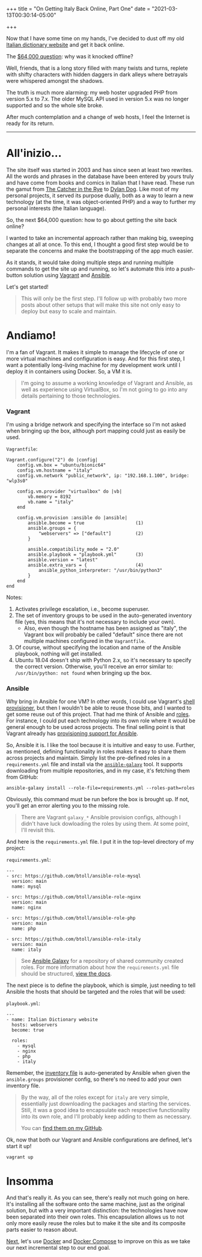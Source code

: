 +++
title = "On Getting Italy Back Online, Part One"
date = "2021-03-13T00:30:14-05:00"

+++

Now that I have some time on my hands, I've decided to dust off my old [Italian dictionary website] and get it back online.

The [$64,000 question]: why was it knocked offline?

Well, friends, that is a long story filled with many twists and turns, replete with shifty characters with hidden daggers in dark alleys where betrayals were whispered amongst the shadows.

The truth is much more alarming: my web hoster upgraded PHP from version 5.x to 7.x.  The older MySQL API used in version 5.x was no longer supported and so the whole site broke.

After much contemplation and a change of web hosts, I feel the Internet is ready for its return.

---

# All'inizio...

The site itself was started in 2003 and has since seen at least two rewrites.  All the words and phrases in the database have been entered by yours truly and have come from books and comics in Italian that I have read.  These run the gamut from [The Catcher in the Rye] to [Dylan Dog].  Like most of my personal projects, it served its purpose dually, both as a way to learn a new technology (at the time, it was object-oriented PHP) and a way to further my personal interests (the Italian language).

So, the next $64,000 question: how to go about getting the site back online?

I wanted to take an incremental approach rather than making big, sweeping changes at all at once.  To this end, I thought a good first step would be to separate the concerns and make the bootstrapping of the app much easier.

As it stands, it would take doing multiple steps and running multiple commands to get the site up and running, so let's automate this into a push-button solution using [Vagrant] and [Ansible].

Let's get started!

> This will only be the first step.  I'll follow up with probably two more posts about other setups that will make this site not only easy to deploy but easy to scale and maintain.

# Andiamo!

I'm a fan of Vagrant.  It makes it simple to manage the lifecycle of one or more virtual machines and configuration is easy.  And for this first step, I want a potentially long-living machine for my development work until I deploy it in containers using Docker.  So, a VM it is.

> I'm going to assume a working knowledge of Vagrant and Ansible, as well as experience using VirtualBox, so I'm not going to go into any details pertaining to those technologies.

### Vagrant

I'm using a bridge network and specifying the interface so I'm not asked when bringing up the box, although port mapping could just as easily be used.

`Vagrantfile`:

	Vagrant.configure("2") do |config|
		config.vm.box = "ubuntu/bionic64"
		config.vm.hostname = "italy"
		config.vm.network "public_network", ip: "192.168.1.100", bridge: "wlp3s0"

		config.vm.provider "virtualbox" do |vb|
			vb.memory = 8192
			vb.name = "italy"
		end

		config.vm.provision :ansible do |ansible|
			ansible.become = true                   (1)
			ansible.groups = {
				"webservers" => ["default"]         (2)
			}

			ansible.compatibility_mode = "2.0"
			ansible.playbook = "playbook.yml"       (3)
			ansible.version = "latest"
			ansible.extra_vars = {                  (4)
				ansible_python_interpreter: "/usr/bin/python3"
			}
		end
	end

Notes:

1. Activates privilege escalation, i.e., become superuser.
2. The set of inventory groups to be used in the auto-generated inventory file (yes, this means that it's not necessary to include your own).
    - Also, even though the hostname has been assigned as "italy", the Vagrant box will probably be called "default" since there are not multiple machines configured in the `Vagrantfile`.
3. Of course, without specifying the location and name of the Ansible playbook, nothing will get installed.
4. Ubuntu 18.04 doesn't ship with Python 2.x, so it's necessary to specify the correct version.  Otherwise, you'll receive an error similar to: `/usr/bin/python: not found` when bringing up the box.

### Ansible

Why bring in Ansible for one VM?  In other words, I could use Vagrant's [shell provisioner], but then I wouldn't be able to reuse those bits, and I wanted to get some reuse out of this project.  That had me think of Ansible and [roles].  For instance, I could put each technology into its own role where it would be general enough to be used across projects.  The final selling point is that Vagrant already has [provisioning support for Ansible].

So, Ansible it is.  I like the tool because it is intuitive and easy to use.  Further, as mentioned, defining functionality in roles makes it easy to share them across projects and maintain.  Simply list the pre-defined roles in a `requirements.yml` file and install via the [`ansible-galaxy`] tool.  It supports downloading from multiple repositories, and in my case, it's fetching them from GitHub:

    ansible-galaxy install --role-file=requirements.yml --roles-path=roles

Obviously, this command must be run before the box is brought up.  If not, you'll get an error alerting you to the missing role.

> There are Vagrant `galaxy_*` Ansible provision configs, although I didn't have luck dowloading the roles by using them.  At some point, I'll revisit this.

And here is the `requirements.yml` file.  I put it in the top-level directory of my project:

`requirements.yml`:

	---
    - src: https://github.com/btoll/ansible-role-mysql
      version: main
      name: mysql

    - src: https://github.com/btoll/ansible-role-nginx
      version: main
      name: nginx

    - src: https://github.com/btoll/ansible-role-php
      version: main
      name: php

    - src: https://github.com/btoll/ansible-role-italy
      version: main
      name: italy

> See [Ansible Galaxy] for a repository of shared community created roles.  For more information about how the `requirements.yml` file should be structured, [view the docs].

The next piece is to define the playbook, which is simple, just needing to tell Ansible the hosts that should be targeted and the roles that will be used:

`playbook.yml`:

    ---
    - name: Italian Dictionary website
      hosts: webservers
      become: true

      roles:
        - mysql
        - nginx
        - php
        - italy

Remember, the [inventory file] is auto-generated by Ansible when given the `ansible.groups` provisioner config, so there's no need to add your own inventory file.

> By the way, all of the roles except for `italy` are very simple, essentially just downloading the packages and starting the services.  Still, it was a good idea to encapsulate each respective functionality into its own role, and I'll probably keep adding to them as necessary.
>
> You can [find them on my GitHub].

Ok, now that both our Vagrant and Ansible configurations are defined, let's start it up!

```
vagrant up
```

# Insomma

And that's really it.  As you can see, there's really not much going on here.  It's installing all the software onto the same machine, just as the original solution, but with a very important distinction: the technologies have now been separated into their own roles.  This encapsulation allows us to not only more easily reuse the roles but to make it the site and its composite parts easier to reason about.

[Next], let's use [Docker] and [Docker Compose] to improve on this as we take our next incremental step to our end goal.

[Italian dictionary website]: http://italy.benjamintoll.com
[$64,000 question]: https://en.wikipedia.org/wiki/The_$64,000_Question
[The Catcher in the Rye]: https://en.wikipedia.org/wiki/The_Catcher_in_the_Rye
[Dylan Dog]: https://en.wikipedia.org/wiki/Dylan_Dog
[VirtualBox]: https://www.virtualbox.org/
[Vagrant]: https://www.vagrantup.com/
[Ansible]: https://www.ansible.com/
[Kubernetes]: https://kubernetes.io/
[shell provisioner]: https://www.vagrantup.com/docs/provisioning/shell
[roles]: https://docs.ansible.com/ansible/latest/user_guide/playbooks_reuse_roles.html
[provisioning support for Ansible]: https://www.vagrantup.com/docs/provisioning/ansible_intro
[`ansible-galaxy`]: https://docs.ansible.com/ansible/latest/cli/ansible-galaxy.html
[Ansible Galaxy]: https://galaxy.ansible.com/
[inventory file]: https://docs.ansible.com/ansible/2.3/intro_inventory.html
[find them on my GitHub]: https://github.com/btoll?tab=repositories&q=ansible-role
[view the docs]: https://galaxy.ansible.com/docs/using/installing.html
[Docker]: https://docs.docker.com/
[Docker Compose]: https://docs.docker.com/compose/
[Next]: /2021/03/14/on-getting-italy_back-online-part-two/

